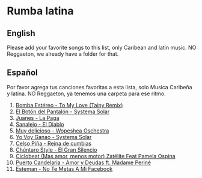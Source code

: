 # Rumba latina

## English
Please add your favorite songs to this list, only Caribean and latin music. NO Reggaeton, we already have a folder for that. 

## Español
Por favor agrega tus canciones favoritas a esta lista, solo Musica Caribeña y latina. NO Reggaeton, ya tenemos una carpeta para ese ritmo.

1. [Bomba Estéreo - To My Love (Tainy Remix)](https://www.youtube.com/watch?v=THBP1tq49wk)
2. [El Botón del Pantalón - Systema Solar](https://www.youtube.com/watch?v=rLJSMn5Mc2U)
3. [Juanes - La Paga](https://www.youtube.com/watch?v=6QSXbvmEEJM)
4. [Sanalejo - El Diablo](https://www.youtube.com/watch?v=DoPkMzi09Mo)
5. [Muy delicioso - Wopeshea Oschestra](https://www.youtube.com/watch?v=3eorSsvRVJI)
6. [Yo Voy Ganao - Systema Solar](https://www.youtube.com/watch?v=I9t4XTOwtEo)
7. [Celso Piña - Reina de cumbias](https://www.youtube.com/watch?v=z2c5xCmLiAE)
8. [Chúntaro Style - El Gran Silencio](https://www.youtube.com/watch?v=oIOuEe0et1w)
9. [Ciclobeat (Mas amor, menos motor) Zatélite Feat Pamela Ospina](https://www.youtube.com/watch?v=OJ3-4DJQ6Gs)
10. [Puerto Candelaria - Amor y Deudas ft. Madame Periné](https://www.youtube.com/watch?v=NMAoYhJykK4)
11. [Esteman - No Te Metas A Mi Facebook](https://www.youtube.com/watch?v=ViDcJpe-e78)
